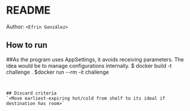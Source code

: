 # README

Author: `<Efrin González>`

## How to run
##As the program uses AppSettings, it avoids receiving parameters. The idea would be to manage configurations internally.
$ docker build -t challenge .
$docker run --rm -it challenge
```


## Discard criteria
`<Move earliest-expiring hot/cold from shelf to its ideal if destination has room>`



